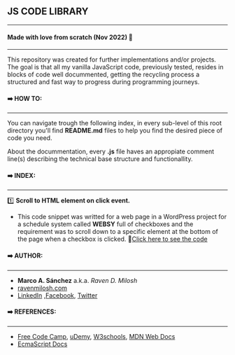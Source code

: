 ## JS CODE LIBRARY

---

#### Made with love from scratch (Nov 2022) :blue_heart:

---

This repository was created for further implementations and/or projects.
The goal is that all my vanilla JavaScript code, previously tested,
resides in blocks of code well docummented, getting the recycling process
a structured and fast way to progress during programming journeys.

#### :arrow_right: HOW TO:

---

You can navigate trough the following index, in every sub-level of this
root directory you'll find **README.md** files to help you find the
desired piece of code you need.

About the docummentation, every **.js** file haves an appropiate comment
line(s) describing the technical base structure and functionallity.

#### :arrow_right: INDEX:

---

:one: **Scroll to HTML element on click event.**

- This code snippet was writted for a web page in a WordPress project for a schedule system called **WEBSY** full of checkboxes and the requirement was to scroll down to a specific element at the bottom of the page when a checkbox is clicked. :link:[Click here to see the code](https://github.com/MarcoAntonioSanchez/JS_Library/tree/main/functions/scroll_to_element_on_click_event)

#### :arrow_right: AUTHOR:

---

- **Marco A. Sánchez** a.k.a. _Raven D. Milosh_
- [ravenmilosh.com](https://www.ravenmilosh.com/)
- [LinkedIn](https://linkedin.com/in/marco-a-sanchez/) ,[Facebook](https://facebook.com/RavenDMilosh/), [Twitter](https://twitter.com/@ravenmilosh)

#### :arrow_right: REFERENCES:

---

- [Free Code Camp](https://www.freecodecamp.org/), [uDemy](https://www.udemy.com/), [W3schools](https://www.w3schools.com/), [MDN Web Docs](https://developer.mozilla.org/)
- [EcmaScript Docs](https://262.ecma-international.org/5.1/)
